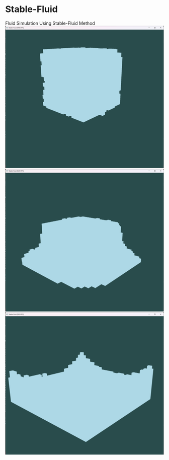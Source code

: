 # Stable-Fluid
Fluid Simulation Using Stable-Fluid Method
![10 x 10 liquid](Stable-Fluid/Demo/demo1.png)
![10 x 10 liquid](Stable-Fluid/Demo/demo2.png)
![10 x 10 liquid](Stable-Fluid/Demo/demo3.png)

